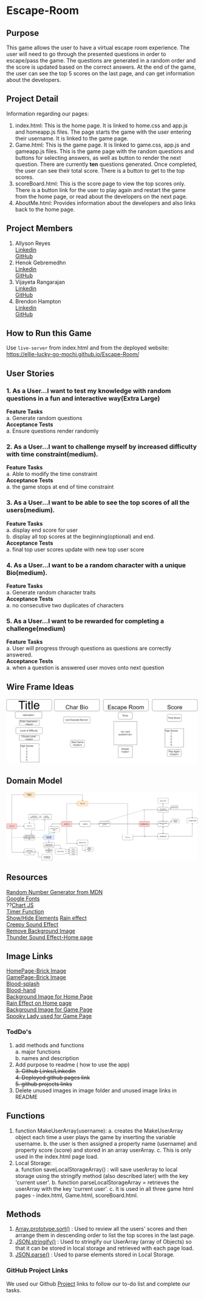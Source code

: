 # Escape-Room

## Purpose ##  
This game allows the user to have a virtual escape room experience. The user will need to go through the presented questions in order to escape/pass the game. The questions are generated in a random order and the score is updated based on the correct answers. At the end of the game, the user can see the top 5 scores on the last page, and can get information about the developers.

## Project Detail ##
Information regarding our pages:
 1. index.html: This is the home page.  It is linked to home.css and app.js and homeapp.js files.  The page starts the game with the user entering their username.  It is linked to the game page.
 2. Game.html: This is the game page. It is linked to game.css, app.js and gameapp.js files. This is the game page with the random questions and buttons for selecting answers, as well as button to render the next question. There are currently __ten__ questions generated. Once completed, the user can see their total score. There is a button to get to the top scores. 
 3. scoreBoard.html: This is the score page to view the top scores only. There is a button link for the user to play again and restart the game from the home page, or read about the developers on the next page.
 4. AboutMe.html: Provides information about the developers and also links back to the home page.  

## Project Members ##
1. Allyson Reyes   
[Linkedin](https://www.linkedin.com/in/allyson-reyes/)  
[GitHub](https://github.com/areyes986)
2. Henok Gebremedhn  
[Linkedin](https://www.linkedin.com/in/henok-gebremedhn-626a4b153/)  
[GitHub](https://github.com/henok-6411)
3. Vijayeta Rangarajan  
[Linkedin](https://www.linkedin.com/in/vijayetarangarajan/)  
[GitHub](https://github.com/vijayetar)
4. Brendon Hampton  
[Linkedin](https://www.linkedin.com/in/brendon-hampton-37132899/)  
[GitHub](https://github.com/BrendonLH)

## How to Run this Game ##
Use `live-server` from index.html and from the deployed website: https://ellie-lucky-go-mochi.github.io/Escape-Room/
​

## User Stories

### 1. As a User...I want to test my knowledge with random questions in a fun and interactive way(Extra Large) ###

**Feature Tasks**  
        a. Generate random questions  
**Acceptance Tests**  
        a. Ensure questions render randomly


### 2. As a User...I want to challenge myself by increased difficulty with time constraint(medium). ### 
 **Feature Tasks**  
        a. Able to modify the time constraint  
**Acceptance Tests**  
        a. the game stops at end of time constraint

### 3. As a User...I want to be able to see the top scores of all the users(medium). ###

**Feature Tasks**   
        a. display end score for user  
        b. display all top scores at the beginning(optional) and end.    
**Acceptance Tests**  
        a. final top user scores update with new top user score


### 4. As a User...I want to be a random character with a unique Bio(medium). ###

**Feature Tasks**  
        a. Generate random character traits  
**Acceptance Tests**  
        a. no consecutive two duplicates of characters
        

### 5. As a User...I want to be rewarded for completing a challenge(medium) ###

**Feature Tasks**  
        a. User will progress through questions as questions are correctly answered.  
**Acceptance Tests**  
        a. when a question is answered user moves onto next question


## Wire Frame Ideas ##
![wireframe](/img/WireFrame.jpg)

## Domain Model ##
![Domain Model](/img/DomainModel.png)

## Resources ##
[Random Number Generator from MDN](https://developer.mozilla.org/en-US/docs/Web/JavaScript/Reference/Global_Objects/Math/random)    
[Google Fonts](https://fonts.google.com/?category=Display&selection.family=Rammetto+One)  
??[Chart JS](https://www.chartjs.org/docs/latest/)   
[Timer Function](https://www.geeksforgeeks.org/javascript-timer/)  
[Show/Hide Elements](https://gomakethings.com/how-to-show-and-hide-elements-with-vanilla-javascript/) 
[Rain effect](https://github.com/bikkimahato/HTML-CSS-Projects/tree/master/RainAnimation)  
[Creepy Sound Effect](http://soundbible.com/2165-Creepy-Background.html)  
[Remove Background Image](https://www.remove.bg/upload)  
[Thunder Sound Effect-Home page](http://soundbible.com/2053-Thunder-Sound-FX.html)


## Image Links ##
[HomePage-Brick Image](https://unsplash.com/)  
[GamePage-Brick Image](https://unsplash.com/)  
[Blood-splash](https://encrypted-tbn0.gstatic.com/images?q=tbn:ANd9GcTlYvyNujTDMFpxcN6xzhcmHbil44f3ilcbK8CSVN_Kjp3ALhJJJg&s)  
[Blood-hand]( https://media.wired.com/photos/5bd262d4b1e96429a704ba17/master/w_2560%2Cc_limit/bloodyhand_top-1036615756.jpg)  
[Background Image for Home Page](https://get.wallhere.com/photo/night-Moon-moonlight-swamp-house-haunted-digital-art-1149294.jpg)  
[Rain Effect on Home page](https://github.com/bikkimahato/HTML-CSS-Projects/tree/master/RainAnimation)  
[Background Image for Game Page](https://unsplash.com/photos/GhxWry42_zQ)  
[Spooky Lady used for Game Page](https://unsplash.com/photos/60jofh7Vti0)  



### TodDo's ###
1. add methods and functions  
        a. major functions   
        b. names and description  
2. Add purpose to readme ( how to use the app)  
~~3. Github Links/Linkedin~~  
~~4. Deployed github pages link~~  
~~5. github projects links~~
6. Delete unused images in image folder and unused image links in README

## Functions ##
1. function MakeUserArray(username): 
        a. creates the MakeUserArray object each time a user plays the game by inserting the variable username. 
        b. the user is then assigned a property name (username) and property score (score) and stored in an array userArray.
        c. This is only used in the index.html page load.
1. Local Storage:  
        a. function saveLocalStorageArray() : will save userArray to local storage using the stringify method (also described later) with the key 'current user'.
        b. function parseLocalStorageArray = retrieves the userArray with the key 'current user'.
        c. It is used in all three game html pages - index.html, Game.html, scoreBoard.html.  


## Methods ##
1.   [Array.prototype.sort()](https://developer.mozilla.org/en-US/docs/Web/JavaScript/Reference/Global_Objects/Array/sort) : Used to review all the users' scores and then arrange them in descending order to list the top scores in the last page.  
2.   [JSON.stringify()](https://developer.mozilla.org/en-US/docs/Web/JavaScript/Reference/Global_Objects/JSON/stringify) : Used to stringify our UserArray (array of Objects) so that it can be stored in local storage and retrieved with each page load.  
3.   [JSON.parse()](https://developer.mozilla.org/en-US/docs/Web/JavaScript/Reference/Global_Objects/JSON/parse) : Used to parse elements stored in Local Storage.   

### GitHub Project Links ###
We used our Github [Project](https://github.com/Ellie-Lucky-Go-Mochi/Escape-Room/projects) links to follow our to-do list and complete our tasks.
